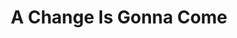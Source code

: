 ---
layout: songs
title: A Change Is Gonna Come
event: Sam Cooke Turned Away From Hotel 
category:
artist: Sam Cooke
composer:
record_company:
released: 1962
video: https://www.youtube.com/embed/fPr3yvkHYsE
description: Lorem ipsum dolor sit amet, consectetur adipiscing elit, sed do eiusmod tempor incididunt ut labore et dolore magna aliqua. Semper quis lectus nulla at volutpat diam ut venenatis tellusLorem ipsum dolor sit amet, consectetur adipiscing elit, sed do eiusmod tempor incididunt ut labore et dolore magna aliqua. Semper quis lectus nulla at volutpat diam ut venenatis tellus
lyrics: |
    I was born by the river, in a little tent
    Oh, and just like the river
    I've been running ever since
    It's been a long
    A long time coming
    But I know a change gonna come
    Oh, yes it will
    It's been too hard living
    But I'm afraid to die
    'Cause I don't know what's up there
    Beyond the sky
    It's been a long
    A long time coming
    But I know a change gonna come
    Oh, yes it will
    I go to the movie
    And I go downtown
    Somebody keep telling me
    Don't hang around
    It's been a long
    A long time coming
    But I know, a change gonna come
    Oh, yes it will
    Then I go to my brother
    And I say, brother, help me please
    But he winds up, knockin' me
    Back down on my knees
    Oh, there been times that I thought
    I couldn't last for long
    But now I think I'm able, to carry on
    It's been a long
    A long time coming
    But I know a change gonna come
    Oh, yes it will
---